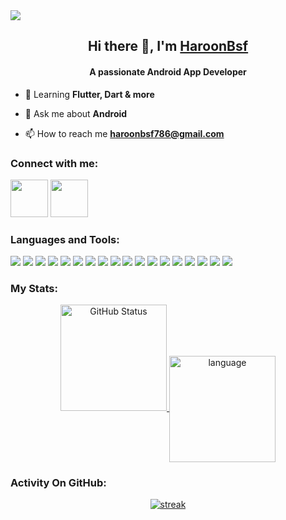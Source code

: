 <a> 
  <img src="https://github.com/user-attachments/assets/feead57e-5aa3-4b5a-859d-b12c221cad61" />
</a>

<h2 align="center">Hi there 👋, I'm <a href="https://github.com/HaroonBsf">HaroonBsf</a></h2>
<h4 align="center">A passionate Android App Developer</h4>
 

- 🌱 Learning **Flutter, Dart & more**

- 💬 Ask me about **Android**

- 📫 How to reach me **haroonbsf786@gmail.com**

<h3 align="left">Connect with me:</h3>

<a href="https://x.com/HaroonBsf"><img src="https://user-images.githubusercontent.com/35039342/55471524-8e24cb00-5627-11e9-9389-58f3d4419153.png" width="60"></a>
<a href="https://www.linkedin.com/in/haroonbsf"><img src="https://user-images.githubusercontent.com/35039342/55471530-94b34280-5627-11e9-8c0e-6fe86a8406d6.png" width="60"></a>

<h3 align="left">Languages and Tools:</h3>

<a href="https://developer.android.com"><img src="https://img.shields.io/badge/android-%2320232a.svg?style=for-the-badge&logo=android&logoColor=%a4c639" ></a> <a href="https://www.java.com"><img src="https://img.shields.io/badge/java-%23ED8B00.svg?style=for-the-badge&logo=openjdk&logoColor=white" ></a> <a href="https://kotlinlang.org/"><img src="https://img.shields.io/badge/kotlin-%237F52FF.svg?style=for-the-badge&logo=kotlin&logoColor=white" ></a> <a href="https://firebase.google.com/"><img src="https://img.shields.io/badge/firebase-a08021?style=for-the-badge&logo=firebase&logoColor=ffcd34" ></a> <a href="https://www.sqlite.org/"><img src="https://img.shields.io/badge/sqlite-%2307405e.svg?style=for-the-badge&logo=sqlite&logoColor=white" ></a> <a href="https://developer.android.com/training/data-storage/room"><img src="https://img.shields.io/badge/Room%20Database-7F5B93?style=for-the-badge&logo=sqlite&logoColor=white" ></a> <a href="https://www.mysql.com/"><img src="https://img.shields.io/badge/MySQL-336791?style=for-the-badge&logo=mysql&logoColor=white" ></a> <a href="https://pages.github.com/"><img src="https://img.shields.io/badge/github%20pages-121013?style=for-the-badge&logo=github&logoColor=white" ></a> <a href="https://postman.com"><img src="https://img.shields.io/badge/Postman-FF6C37?style=for-the-badge&logo=postman&logoColor=white" ></a> <a href="https://www.figma.com/"><img src="https://img.shields.io/badge/figma-%23F24E1E.svg?style=for-the-badge&logo=figma&logoColor=white" ></a> <a href="https://helpx.adobe.com/xd/get-started.html"><img src="https://img.shields.io/badge/Adobe%20XD-FF61F6?style=for-the-badge&logo=adobexd&logoColor=white" ></a> <a href="https://www.adobe.com/products/illustrator.html"><img src="https://img.shields.io/badge/Illustrator-FF9A00?style=for-the-badge&logo=adobeillustrator&logoColor=white" ></a> <a href="https://www.adobe.com/products/photoshop.html"><img src="https://img.shields.io/badge/Photoshop-31A8FF?style=for-the-badge&logo=adobephotoshop&logoColor=white" ></a> <a href="https://www.adobe.com/products/aftereffects.html"><img src="https://img.shields.io/badge/After%20Effects-00A3E0?style=for-the-badge&logo=adobeaftereffects&logoColor=white" ></a> <a href="https://github.com/"><img src="https://img.shields.io/badge/github-%23121011.svg?style=for-the-badge&logo=github&logoColor=white" ></a> <a href="https://git-scm.com/"><img src="https://img.shields.io/badge/git-%23F05033.svg?style=for-the-badge&logo=git&logoColor=white" ></a> <a href="https://bitbucket.org/product/"><img src="https://img.shields.io/badge/Bitbucket-0052CC?style=for-the-badge&logo=bitbucket&logoColor=white" ></a> <a href="https://www.sourcetreeapp.com/"><img src="https://img.shields.io/badge/SourceTree-003366?style=for-the-badge&logo=sourcetree&logoColor=white" ></a>
<!-- 
![Flutter](https://img.shields.io/badge/Flutter-02569B?style=for-the-badge&logo=flutter&logoColor=white) ![HTML](https://img.shields.io/badge/HTML-E34F26?style=for-the-badge&logo=html5&logoColor=white) ![CSS](https://img.shields.io/badge/CSS-1572B6?style=for-the-badge&logo=css3&logoColor=white
) ![GitLab](https://img.shields.io/badge/gitlab-%23181717.svg?style=for-the-badge&logo=gitlab&logoColor=white)
-->

<h3 align="left">My Stats:</h3>

<div align="center" style="display: flex; justify-content: center; align-items: center;">
  <a href="https://github.com/HaroonBsf">
    <img alt="GitHub Status" src="https://github-readme-stats.vercel.app/api?username=HaroonBsf&hide=contribs&show_icons=true&include_all_commits=true&count_private=truef&theme=dark&hide_border=true&stroke=f53b3b" height="170em"/>
    <img alt="language" align="center" src="http://github-profile-summary-cards.vercel.app/api/cards/repos-per-language?username=HaroonBsf&theme=dark&hide_border=true&stroke=f53b3b" height="170em" />
  </a>
</div>

<h3 align="left">Activity On GitHub:</h3>

<p align="center">
<a href="https://github.com/HaroonBsf">
  <img title="stats" alt="streak" src="https://github-readme-streak-stats.herokuapp.com/?user=HaroonBsf&theme=dark&hide_border=true&stroke=f53b3b"/> 
</a> 
</p>

